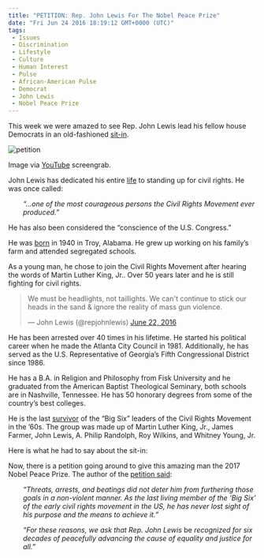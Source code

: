 ```yaml
---
title: "PETITION: Rep. John Lewis For The Nobel Peace Prize"
date: "Fri Jun 24 2016 18:19:12 GMT+0000 (UTC)"
tags: 
 - Issues
 - Discrimination
 - Lifestyle
 - Culture
 - Human Interest
 - Pulse
 - African-American Pulse
 - Democrat
 - John Lewis
 - Nobel Peace Prize
---
```

<p><!--OffDef--></p><p><!--Ads1--></p><p>This week we were amazed to see Rep. John Lewis lead his fellow house Democrats in an old-fashioned <a href="http://www.liberalamerica.org/2016/06/22/breaking-house-democrats-stage-sit-in-over-gun-violence-video/" target="_blank">sit-in</a>.</p><div id="attachment_138971" style="width: 650px" class="wp-caption aligncenter"><img class="wp-image-138971" src="//i2.wp.com/cdn.liberalamerica.org/wp-content/uploads/2016/06/john_lewis.png?resize=640%2C354" alt="petition" data-recalc-dims="1">
<p class="wp-caption-text">Image via <a href="https://www.youtube.com/watch?v=EZq2F9LcUrI" onclick="__gaTracker(&apos;send&apos;, &apos;event&apos;, &apos;outbound-article&apos;, &apos;https://www.youtube.com/watch?v=EZq2F9LcUrI&apos;, &apos;YouTube&apos;);">YouTube</a> screengrab.</p>
</div><p>John Lewis has dedicated his entire <a href="https://johnlewis.house.gov/john-lewis/biography" onclick="__gaTracker(&apos;send&apos;, &apos;event&apos;, &apos;outbound-article&apos;, &apos;https://johnlewis.house.gov/john-lewis/biography&apos;, &apos;life&apos;);" target="_blank">life</a> to standing up for civil rights. He was once called:</p><p style="padding-left: 30px;"><em> &#x201C;&#x2026;one of the most courageous persons the Civil Rights Movement ever produced.&#x201D;</em></p><p>He has also been considered the &#x201C;conscience of the U.S. Congress.&#x201D;</p><p>He was <a href="https://johnlewis.house.gov/john-lewis/biography" onclick="__gaTracker(&apos;send&apos;, &apos;event&apos;, &apos;outbound-article&apos;, &apos;https://johnlewis.house.gov/john-lewis/biography&apos;, &apos;born&apos;);" target="_blank">born</a> in 1940 in Troy, Alabama. He grew up working on his family&#x2019;s farm and attended segregated schools.</p><p>As a young man, he chose to join the Civil Rights Movement after hearing the words of Martin Luther King, Jr.. Over 50 years later and he is still fighting for civil rights.</p><blockquote class="twitter-tweet" data-width="500"><p lang="en" dir="ltr">We must be headlights, not taillights. We can&apos;t continue to stick our heads in the sand &amp; ignore the reality of mass gun violence.</p>
<p>&#x2014; John Lewis (@repjohnlewis) <a href="https://twitter.com/repjohnlewis/status/745644126998269954" onclick="__gaTracker(&apos;send&apos;, &apos;event&apos;, &apos;outbound-article&apos;, &apos;https://twitter.com/repjohnlewis/status/745644126998269954&apos;, &apos;June 22, 2016&apos;);">June 22, 2016</a></p></blockquote><p><script async src="//platform.twitter.com/widgets.js" charset="utf-8"></script></p><p>He has been arrested over 40 times in his lifetime. He started his political career when he made the Atlanta City Council in 1981. Additionally, he has served as the U.S. Representative of Georgia&#x2019;s Fifth Congressional District since 1986.</p><p>He has a B.A. in Religion and Philosophy from Fisk University and he graduated from the American Baptist Theological Seminary, both schools are in Nashville, Tennessee. He has 50 honorary degrees from some of the country&#x2019;s best colleges.</p><p>He is the last <a href="http://www.infoplease.com/spot/marchonwashington.html" onclick="__gaTracker(&apos;send&apos;, &apos;event&apos;, &apos;outbound-article&apos;, &apos;http://www.infoplease.com/spot/marchonwashington.html&apos;, &apos;survivor&apos;);" target="_blank">survivor</a> of the &#x201C;Big Six&#x201D; leaders of the Civil Rights Movement in the &#x2019;60s. The group was made up of&#xA0;Martin Luther King, Jr., James Farmer, John Lewis, A. Philip Randolph, Roy Wilkins, and Whitney Young, Jr.</p><p>Here is what he had to say about the sit-in:</p><p><script async src="//platform.twitter.com/widgets.js" charset="utf-8"></script></p><p><!--Ads2--></p><p>Now, there is a petition going around to give this amazing man the 2017 Nobel Peace Prize. The author of the <a href="https://www.change.org/p/the-honorable-jimmy-carter-rep-john-lewis-for-the-2017-nobel-peace-prize" onclick="__gaTracker(&apos;send&apos;, &apos;event&apos;, &apos;outbound-article&apos;, &apos;https://www.change.org/p/the-honorable-jimmy-carter-rep-john-lewis-for-the-2017-nobel-peace-prize&apos;, &apos;petition said&apos;);">petition said</a>:</p><p style="padding-left: 30px;"><em>&#x201C;Threats, arrests, and beatings did not deter him from furthering those goals in a non-violent manner. As the last living member of the &#x2018;Big Six&#x2019; of the early civil rights movement in the US, he has never lost sight of his purpose and the means to achieve it.&#x201D;</em></p><p style="padding-left: 30px;"><em>&#x201C;For these reasons, we ask that Rep. John Lewis </em>be<em> recognized for six decades of peacefully advancing the cause of equality and justice for all.&#x201D;</em></p>